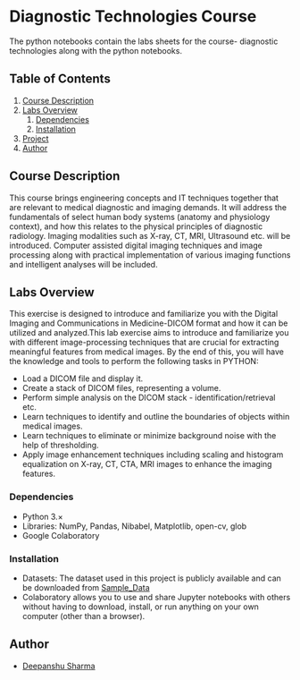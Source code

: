# Diagnostic Technologies Course
The python notebooks contain the labs sheets for the course- diagnostic technologies along with the python notebooks.

## Table of Contents

1. [Course Description](#course-description)
2. [Labs Overview](#labs-overview)
    1. [Dependencies](#dependencies)
    2. [Installation](#installation)
3. [Project](#project)
4. [Author](#author)

## Course Description <a name="course-description"></a>
This course brings engineering concepts and IT techniques together that are relevant to medical diagnostic and imaging demands. It will address the fundamentals of select human body systems (anatomy and physiology context), and how this relates to the physical principles of diagnostic radiology. Imaging 
modalities such as X-ray, CT, MRI, Ultrasound etc. will be introduced. Computer assisted digital imaging techniques and image processing along with practical implementation of various imaging functions and intelligent analyses will be included.

## Labs Overview <a name="labs-overview"></a>
This exercise is designed to introduce and familiarize you with the Digital Imaging and Communications in Medicine-DICOM format and how it can be utilized and analyzed.This lab exercise aims to introduce and familiarize you with different image-processing techniques that are crucial for extracting meaningful features from medical images.
By the end of this, you will have the knowledge and tools to perform the following tasks in PYTHON:
* Load a DICOM file and display it.
* Create a stack of DICOM files, representing a volume.
* Perform simple analysis on the DICOM stack - identification/retrieval etc.
* Learn techniques to identify and outline the boundaries of objects within medical images.
* Learn techniques to eliminate or minimize background noise with the help of thresholding.
* Apply image enhancement techniques including scaling and histogram equalization on X-ray, CT, CTA, MRI images to enhance the imaging features. 

### Dependencies <a name="dependencies"></a>
* Python 3.×
* Libraries: NumPy, Pandas, Nibabel, Matplotlib, open-cv, glob
* Google Colaboratory

### Installation <a name="installation"></a>

* Datasets: The dataset used in this project is publicly available and can be downloaded from [Sample_Data](https://github.com/deepsharma1997/DIagnostic_Technologies/tree/main/Sample_data)
* Colaboratory allows you to use and share Jupyter notebooks with others without having to download, install, or run anything on your own computer (other than a browser).


## Author<a name="author"></a>
* [Deepanshu Sharma](https://github.com/deepsharma1997)


